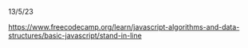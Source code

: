 13/5/23

https://www.freecodecamp.org/learn/javascript-algorithms-and-data-structures/basic-javascript/stand-in-line
